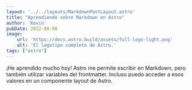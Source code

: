 ```yaml
---
layout: '../../layouts/MarkdownPostLayout.astro'
title: "Aprendiendo sobre Markdown en Astro"
author: 'Kevin'
pubDate: 2022-08-08
image:
    url: 'https://docs.astro.build/assets/full-logo-light.png'
    alt: 'El logotipo completo de Astro.'
tags: ["astro"]
---
```

¡He aprendido mucho hoy! Astro me permite escribir en Markdown, pero también utilizar variables del frontmatter. Incluso puedo acceder a esos valores en un componente layout de Astro.